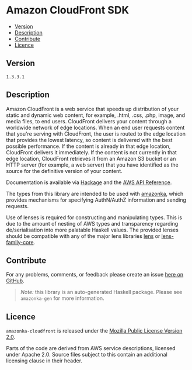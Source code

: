 # Amazon CloudFront SDK

* [Version](#version)
* [Description](#description)
* [Contribute](#contribute)
* [Licence](#licence)


## Version

`1.3.3.1`


## Description

Amazon CloudFront is a web service that speeds up distribution of your
static and dynamic web content, for example, .html, .css, .php, image,
and media files, to end users. CloudFront delivers your content through
a worldwide network of edge locations. When an end user requests content
that you\'re serving with CloudFront, the user is routed to the edge
location that provides the lowest latency, so content is delivered with
the best possible performance. If the content is already in that edge
location, CloudFront delivers it immediately. If the content is not
currently in that edge location, CloudFront retrieves it from an Amazon
S3 bucket or an HTTP server (for example, a web server) that you have
identified as the source for the definitive version of your content.

Documentation is available via [Hackage](http://hackage.haskell.org/package/amazonka-cloudfront)
and the [AWS API Reference](http://docs.aws.amazon.com/AmazonCloudFront/latest/APIReference/Welcome.html).

The types from this library are intended to be used with [amazonka](http://hackage.haskell.org/package/amazonka),
which provides mechanisms for specifying AuthN/AuthZ information and sending requests.

Use of lenses is required for constructing and manipulating types.
This is due to the amount of nesting of AWS types and transparency regarding
de/serialisation into more palatable Haskell values.
The provided lenses should be compatible with any of the major lens libraries
[lens](http://hackage.haskell.org/package/lens) or [lens-family-core](http://hackage.haskell.org/package/lens-family-core).

## Contribute

For any problems, comments, or feedback please create an issue [here on GitHub](https://github.com/brendanhay/amazonka/issues).

> _Note:_ this library is an auto-generated Haskell package. Please see `amazonka-gen` for more information.


## Licence

`amazonka-cloudfront` is released under the [Mozilla Public License Version 2.0](http://www.mozilla.org/MPL/).

Parts of the code are derived from AWS service descriptions, licensed under Apache 2.0.
Source files subject to this contain an additional licensing clause in their header.
